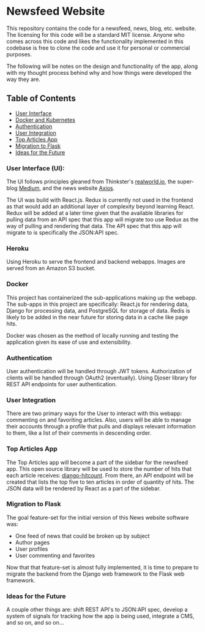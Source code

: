 Newsfeed Website
========================

This repository contains the code for a newsfeed, news, blog, etc. website. The
licensing for this code will be a standard MIT license. Anyone who comes across
this code and likes the functionality implemented in this codebase is free to
clone the code and use it for personal or commercial purposes.

The following will be notes on the design and functionality of the app, along 
with my thought process behind why and how things were developed the way they
are.

## Table of Contents

- [User Interface](#user-interface)
- [Docker and Kubernetes](#docker-and-kubernetes)
- [Authentication](#authentication)
- [User Integration](#user-integration)
- [Top Articles App](#top-articles-app)
- [Migration to Flask](#migration-to-flask)
- [Ideas for the Future](#ideas-for-the-future)

### User Interface (UI):

The UI follows principles gleaned from Thinkster's [realworld.io](https://github.com/gothinkster/realworld), the super-blog [Medium](https://medium.com/), and the news website [Axios](https://www.axios.com/).

The UI was build with React.js. Redux is currently not used in the frontend as 
that would add an additional layer of complexity beyond learning React. Redux 
will be added at a later time given that the available libraries for pulling 
data from an API spec that this app will migrate too use Redux as the way of 
pulling and rendering that data. The API spec that this app will migrate to is 
specifically the JSON:API spec.

### Heroku

Using Heroku to serve the frontend and backend webapps. Images are served from an
Amazon S3 bucket.

### Docker

This project has containerized the sub-applications making up the webapp. The 
sub-apps in this project are specifically: React.js for rendering data, Django 
for processing data, and PostgreSQL for storage of data. Redis is likely to be 
added in the near future for storing data in a cache like page hits.

Docker was chosen as the method of locally running and testing the application
given its ease of use and extensibility.

### Authentication

User authentication will be handled through JWT tokens. Authorization of clients
will be handled through OAuth2 (eventually). Using Djoser library for REST API
endpoints for user authentication.

### User Integration

There are two primary ways for the User to interact with this webapp: commenting
on and favoriting articles. Also, users will be able to manage their accounts 
through a profile that pulls and displays relevant information to them, like a 
list of their comments in descending order.

### Top Articles App

The Top Articles app will become a part of the sidebar for the newsfeed app. 
This open source library will be used to store the number of hits that each 
article receives: [django-hitcount](https://github.com/thornomad/django-hitcount).
From there, an API endpoint will be created that lists the top five to ten 
articles in order of quantity of hits. The JSON data will be rendered by React 
as a part of the sidebar.

### Migration to Flask

The goal feature-set for the initial version of this News website software was:
* One feed of news that could be broken up by subject
* Author pages
* User profiles
* User commenting and favorites 

Now that that feature-set is almost fully implemented, it is time to prepare to 
migrate the backend from the Django web framework to the Flask web framework.

### Ideas for the Future

A couple other things are: shift REST API's to JSON:API spec, develop a system 
of signals for tracking how the app is being used, integrate a CMS, and so on, 
and so on...